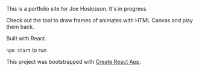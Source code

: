 This is a portfolio site for Joe Hoskisson. It's in progress.

Check out the tool to draw frames of animates with HTML Canvas and play them back.

Built with React.

`npm start` to run





This project was bootstrapped with [Create React App](https://github.com/facebookincubator/create-react-app).
